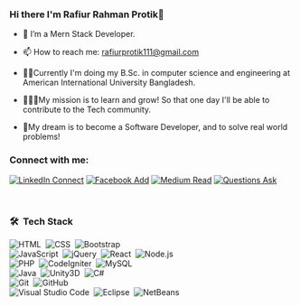 ### Hi there I'm Rafiur Rahman Protik👋


- 🌱 I’m a Mern Stack Developer.
- 📫 How to reach me: rafiurprotik111@gmail.com


- 👩‍🎓Currently I'm doing my B.Sc. in computer science and engineering at American International University Bangladesh.
- 🏃🏻‍♀️My mission is to learn and grow! So that one day I'll be able to contribute to the Tech community.
- 🏁My dream is to become a Software Developer, and to solve real world problems!</p>


### Connect with me:

[![LinkedIn Connect](https://img.shields.io/badge/%20-Connect-black?color=14171A&labelColor=212121&logo=linkedin&logoColor=ffffff)](https://www.linkedin.com/in/rafiur-rahman-protik-476734159/) 
[![Facebook Add](https://img.shields.io/badge/%20-Follow-black?color=14171A&labelColor=1976d2&logo=facebook&logoColor=ffffff)](https://www.facebook.com/Rafiur.Rahman.Protik) 
[![Medium Read](https://img.shields.io/badge/%20-Follow-black?color=14171A&labelColor=1976d2&logo=medium&logoColor=ffffff)](https://medium.com/@rafiurrahmanprotik) 
[![Questions Ask](https://img.shields.io/badge/%20-Questions-black?color=14171A&labelColor=fff&logo=stackoverflow&logoColor=0c0d0e26)](https://stackoverflow.com/users/16166513/rafiur-rahman-protik?tab=profile) 

<br />


### 🛠 &nbsp;Tech Stack

![HTML](https://img.shields.io/badge/-HTML-05122A?style=flat&logo=HTML5)&nbsp;
![CSS](https://img.shields.io/badge/-CSS-05122A?style=flat&logo=CSS3&logoColor=1572B6)&nbsp;
![Bootstrap](https://img.shields.io/badge/-Bootstrap-05122A?style=flat&logo=bootstrap&logoColor=563D7C)
<br />
![JavaScript](https://img.shields.io/badge/-JavaScript-05122A?style=flat&logo=javascript)&nbsp;
![jQuery](https://img.shields.io/badge/-jQuery-05122A?style=flat&logo=jQuery)&nbsp;
![React](https://img.shields.io/badge/-React-05122A?style=flat&logo=react)&nbsp;
![Node.js](https://img.shields.io/badge/-Node.js-05122A?style=flat&logo=node.js)&nbsp;
<br />
![PHP](https://img.shields.io/badge/-PHP-05122A?style=flat&logo=php)&nbsp;
![CodeIgniter](https://img.shields.io/badge/-CodeIgniter-05122A?style=flat&logo=CodeIgniter)&nbsp;
![MySQL](https://img.shields.io/badge/-MySQL-05122A?style=flat&logo=MySQL)&nbsp;
<br />
![Java](https://img.shields.io/badge/-Java-05122A?style=flat&logo=Java&logoColor=FFA518)&nbsp;
![Unity3D](https://img.shields.io/badge/-Unity3D-05122A?style=flat&logo=Unity3D&logoColor=FFA518)&nbsp;
![C#](https://img.shields.io/badge/C%23%20-05122A?style=flat&logo=c-sharp&logoColor=FFA518)
<br />
![Git](https://img.shields.io/badge/-Git-05122A?style=flat&logo=git)&nbsp;
![GitHub](https://img.shields.io/badge/-GitHub-05122A?style=flat&logo=github)&nbsp;
<br />
![Visual Studio Code](https://img.shields.io/badge/-Visual%20Studio%20Code-05122A?style=flat&logo=visual-studio-code&logoColor=007ACC)&nbsp;
![Eclipse](https://img.shields.io/badge/-Eclipse-05122A?style=flat&logo=eclipse-ide&logoColor=2C2255)&nbsp;
![NetBeans](https://img.shields.io/badge/-NetBeans-05122A?style=flat&logo=NetBeans-ide&logoColor=2C2255)

<!--
**Protik111/Protik111** is a ✨ _special_ ✨ repository because its `README.md` (this file) appears on your GitHub profile.

Here are some ideas to get you started:

- 🔭 I’m currently working on ...
- 🌱 I’m currently learning ...
- 👯 I’m looking to collaborate on ...
- 🤔 I’m looking for help with ...
- 💬 Ask me about ...
- 📫 How to reach me: ...
- 😄 Pronouns: ...
- ⚡ Fun fact: ...
-->
